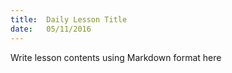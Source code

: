 ```yaml
---
title:  Daily Lesson Title
date:   05/11/2016
---
```


Write lesson contents using Markdown format here